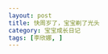 ```yaml
---
layout: post
title: 快周岁了，宝宝剃了光头
category: 宝宝成长日记
tags: [李欣娜, ]
---
```

<img src="http://lh6.ggpht.com/_6_as71fDYEA/SeR06XlERqI/AAAAAAAAAks/uVESwFDxtIM/s800/100_5741.jpg" border="0" alt="">

<img src="http://lh6.ggpht.com/_6_as71fDYEA/SeR06v1z0kI/AAAAAAAAAk0/g4HJkMD5mJ0/s800/100_5745.jpg" border="0" alt="">

<img src="http://lh5.ggpht.com/_6_as71fDYEA/SeR06yjVtZI/AAAAAAAAAk8/1bfnEmYNrS4/s800/100_5748.jpg" border="0" alt="">

<img src="http://lh5.ggpht.com/_6_as71fDYEA/SeR1sQtTEAI/AAAAAAAAAlQ/_NbYBpngXck/s800/100_5777.jpg" border="0" alt="">

<img src="http://lh6.ggpht.com/_6_as71fDYEA/SeR1s6sOxQI/AAAAAAAAAlg/4Vox_XYhvL4/s800/100_5798.jpg" border="0" alt="">